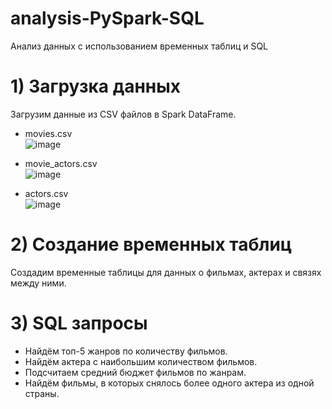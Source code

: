 # analysis-PySpark-SQL
Анализ данных с использованием временных таблиц и SQL
# 1) Загрузка данных
Загрузим данные из CSV файлов в Spark DataFrame.

- movies.csv\
![image](https://github.com/user-attachments/assets/d41d8a63-15ce-4f74-90b0-dee9455ff67b)

- movie_actors.csv\
![image](https://github.com/user-attachments/assets/80776351-6ed2-41e7-bbb5-ba9f9e5f8419)

- actors.csv\
![image](https://github.com/user-attachments/assets/07b0340b-9031-4698-95bf-1cf7839f2f32)


# 2) Создание временных таблиц
Создадим временные таблицы для данных о фильмах, актерах и связях между ними.
# 3) SQL запросы
- Найдём топ-5 жанров по количеству фильмов.
- Найдём актера с наибольшим количеством фильмов.
- Подсчитаем средний бюджет фильмов по жанрам.
- Найдём фильмы, в которых снялось более одного актера из одной страны.
